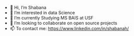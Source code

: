 - 👋 Hi, I’m Shabana
- 👀 I’m interested in data Science
- 🌱 I’m currently Studying MS BAIS at USF 
- 💞️ I’m looking to collaborate on open source projects
- 📫 To contact me: https://www.linkedin.com/in/shabanah/

<!---
shabanah67/shabanah67 is a ✨ special ✨ repository because its `README.md` (this file) appears on your GitHub profile.
You can click the Preview link to take a look at your changes.
--->
